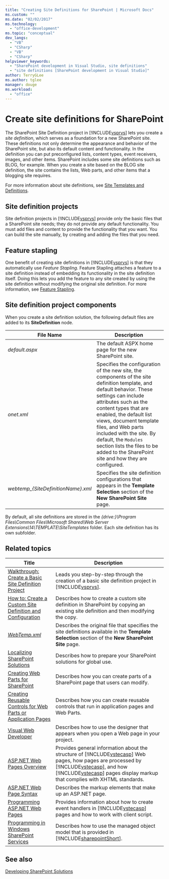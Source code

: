 ```yaml
---
title: "Creating Site Definitions for SharePoint | Microsoft Docs"
ms.custom: ""
ms.date: "02/02/2017"
ms.technology: 
  - "office-development"
ms.topic: "conceptual"
dev_langs: 
  - "VB"
  - "CSharp"
  - "VB"
  - "CSharp"
helpviewer_keywords: 
  - "SharePoint development in Visual Studio, site definitions"
  - "site definitions [SharePoint development in Visual Studio]"
author: TerryGLee
ms.author: tglee
manager: douge
ms.workload: 
  - "office"
---
```

# Create site definitions for SharePoint
  The SharePoint Site Definition project in [!INCLUDE[vsprvs](../sharepoint/includes/vsprvs-md.md)] lets you create a *site definition*, which serves as a foundation for a new SharePoint site. These definitions not only determine the appearance and behavior of the SharePoint site, but also its default content and functionality. In the definition you can put preconfigured lists, content types, event receivers, images, and other items. SharePoint includes some site definitions such as BLOG, for example. When you create a site based on the BLOG site definition, the site contains the lists, Web parts, and other items that a blogging site requires.  
  
 For more information about site definitions, see [Site Templates and Definitions](http://go.microsoft.com/fwlink/?LinkId=179134).  
  
## Site definition projects
 Site definition projects in [!INCLUDE[vsprvs](../sharepoint/includes/vsprvs-md.md)] provide only the basic files that a SharePoint site needs; they do not provide any default functionality. You must add files and content to provide the functionality that you want. You can build the site manually, by creating and adding the files that you need.  
  
## Feature stapling
 One benefit of creating site definitions in [!INCLUDE[vsprvs](../sharepoint/includes/vsprvs-md.md)] is that they automatically use *Feature Stapling*. Feature Stapling attaches a feature to a site definition instead of embedding its functionality in the site definition itself. Doing this lets you add the feature to any site created by using the site definition without modifying the original site definition. For more information, see [Feature Stapling](http://go.microsoft.com/fwlink/?LinkID=119283).  
  
## Site definition project components
 When you create a site definition solution, the following default files are added to its **SiteDefinition** node.  
  
|File Name|Description|  
|---------------|-----------------|  
|*default.aspx*|The default ASPX home page for the new SharePoint site.|  
|*onet.xml*|Specifies the configuration of the new site, the components of the site definition template, and default behavior. These settings can include attributes such as the content types that are enabled, the default list views, document template files, and Web parts included with the site. By default, the `Modules` section lists the files to be added to the SharePoint site and how they are configured.|  
|*webtemp_{SiteDefinitionName}.xml*|Specifies the site definition configurations that appears in the **Template Selection** section of the **New SharePoint Site** page.|  
  
 By default, all site definitions are stored in the *{drive:}\Program Files\Common Files\Microsoft Shared\Web Server Extensions\14\TEMPLATE\SiteTemplates* folder. Each site definition has its own subfolder.  
  
## Related topics
  
|Title|Description|  
|-----------|-----------------|  
|[Walkthrough: Create a Basic Site Definition Project](../sharepoint/walkthrough-create-a-basic-site-definition-project.md)|Leads you step-by-step through the creation of a basic site definition project in [!INCLUDE[vsprvs](../sharepoint/includes/vsprvs-md.md)].|  
|[How to: Create a Custom Site Definition and Configuration](http://go.microsoft.com/fwlink/?LinkId=183309)|Describes how to create a custom site definition in SharePoint by copying an existing site definition and then modifying the copy.|  
|[*WebTemp.xml*](http://go.microsoft.com/fwlink/?LinkId=183310)|Describes the original file that specifies the site definitions available in the **Template Selection** section of the **New SharePoint Site** page.|  
|[Localizing SharePoint Solutions](../sharepoint/localizing-sharepoint-solutions.md)|Describes how to prepare your SharePoint solutions for global use.|  
|[Creating Web Parts for SharePoint](../sharepoint/creating-web-parts-for-sharepoint.md)|Describes how you can create parts of a SharePoint page that users can modify.|  
|[Creating Reusable Controls for Web Parts or Application Pages](../sharepoint/creating-reusable-controls-for-web-parts-or-application-pages.md)|Describes how you can create reusable controls that run in application pages and Web Parts.|  
|[Visual Web Developer](http://go.microsoft.com/fwlink/?LinkId=178725)|Describes how to use the designer that appears when you open a Web page in your project.|  
|[ASP.NET Web Pages Overview](http://go.microsoft.com/fwlink/?LinkId=178726)|Provides general information about the structure of [!INCLUDE[vstecasp](../sharepoint/includes/vstecasp-md.md)] Web pages, how pages are processed by [!INCLUDE[vstecasp](../sharepoint/includes/vstecasp-md.md)], and how [!INCLUDE[vstecasp](../sharepoint/includes/vstecasp-md.md)] pages display markup that complies with XHTML standards.|  
|[ASP.NET Web Page Syntax](http://go.microsoft.com/fwlink/?LinkId=178727)|Describes the markup elements that make up an ASP.NET page.|  
|[Programming ASP.NET Web Pages](http://go.microsoft.com/fwlink/?LinkId=178728)|Provides information about how to create event handlers in [!INCLUDE[vstecasp](../sharepoint/includes/vstecasp-md.md)] pages and how to work with client script.|  
|[Programming in Windows SharePoint Services](http://go.microsoft.com/fwlink/?LinkId=178729)|Describes how to use the managed object model that is provided in [!INCLUDE[sharepointShort](../sharepoint/includes/sharepointshort-md.md)].|  
  
## See also
 [Developing SharePoint Solutions](../sharepoint/developing-sharepoint-solutions.md)  
  
 
